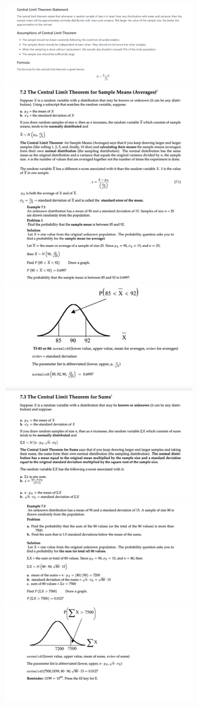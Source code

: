 <img src="images/theory .png"/>
<img src="images/Image 28-05-23 at 3.33 PM.jpeg"/>
<img src="images/Image 28-05-23 at 3.34 PM.jpeg"/>
<img src="images/Image 28-05-23 at 3.47 PM.jpg"/>
<img src="images/Image 28-05-23 at 3.35 PM (1).jpeg"/>
<img src="images/Image 28-05-23 at 3.35 PM.jpeg"/>
<img src="images/Image 28-05-23 at 3.36 PM.jpeg"/>
<img src="images/Image 28-05-23 at 3.36 PM (1).jpeg"/>

